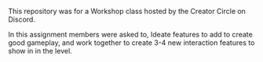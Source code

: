 This repository was for a Workshop class hosted by the Creator Circle on Discord. 

In this assignment members were asked to, Ideate features to add to create good gameplay, and work together to create 3-4 new interaction features to show in in the level.
